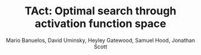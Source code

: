 ---
paperId: 38
author: Mario Banuelos, David Uminsky, Heyley Gatewood, Samuel Hood, Jonathan Scott
publicationauthor: Banuelos, M. et al.
title: "TAct: Optimal search through activation function space"
pitch: https://youtu.be/lxaT5b-222w?list=PLldrX-tcWesPs3UXagQ38Dx7POaxGvcNV&t=1178
pdf: Oral_Mario_Banuelos.pdf
poster: --
slide: Slide_Mario_Banuelos.pdf
alt: --
type: Oral & Poster
topic: Machine Learning Methods
link: https://research.latinxinai.org/papers/neurips/2018/pdf/Oral_Mario_Banuelos.pdf
conference: neurips
year: 2018
tags: neurips-2018-op
location: Montreal, Canada
---